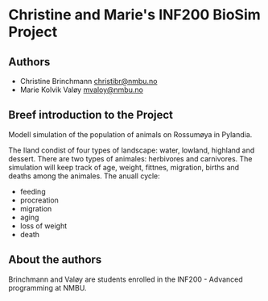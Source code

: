 # Christine and Marie's INF200 BioSim Project 

## Authors

- Christine Brinchmann <christibr@nmbu.no>
- Marie Kolvik Valøy <mvaloy@nmbu.no>

## Breef introduction to the Project
Modell simulation of the population of animals on Rossumøya in Pylandia.

The Iland condist of four types of landscape: water, lowland, highland and dessert.
There are two types of animales: herbivores and carnivores.
The simulation will keep track of age, weight, fittnes, migration, births and deaths among the animales.
The anuall cycle:
- feeding
- procreation
- migration
- aging
- loss of weight
- death

## About the authors
Brinchmann and Valøy are students enrolled in the INF200 - Advanced programming at NMBU.